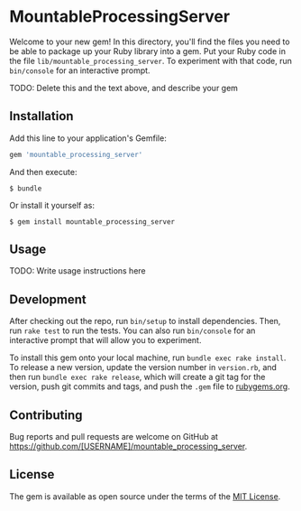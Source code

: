 # MountableProcessingServer

Welcome to your new gem! In this directory, you'll find the files you need to be able to package up your Ruby library into a gem. Put your Ruby code in the file `lib/mountable_processing_server`. To experiment with that code, run `bin/console` for an interactive prompt.

TODO: Delete this and the text above, and describe your gem

## Installation

Add this line to your application's Gemfile:

```ruby
gem 'mountable_processing_server'
```

And then execute:

    $ bundle

Or install it yourself as:

    $ gem install mountable_processing_server

## Usage

TODO: Write usage instructions here

## Development

After checking out the repo, run `bin/setup` to install dependencies. Then, run `rake test` to run the tests. You can also run `bin/console` for an interactive prompt that will allow you to experiment.

To install this gem onto your local machine, run `bundle exec rake install`. To release a new version, update the version number in `version.rb`, and then run `bundle exec rake release`, which will create a git tag for the version, push git commits and tags, and push the `.gem` file to [rubygems.org](https://rubygems.org).

## Contributing

Bug reports and pull requests are welcome on GitHub at https://github.com/[USERNAME]/mountable_processing_server.


## License

The gem is available as open source under the terms of the [MIT License](http://opensource.org/licenses/MIT).


